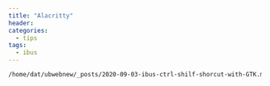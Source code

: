 ```yaml
---
title: "Alacritty"
header:
categories:
  - tips
tags:
  - ibus
---
```


```bash
/home/dat/ubwebnew/_posts/2020-09-03-ibus-ctrl-shilf-shorcut-with-GTK.md
```
